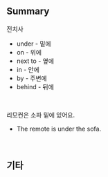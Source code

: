 ## Summary

전치사
- under - 밑에
- on - 위에
- next to - 옆에
- in - 안에
- by - 주변에
- behind - 뒤에

<br>

리모컨은 소파 밑에 있어요.
- The remote is under the sofa.

<br>

## 기타
